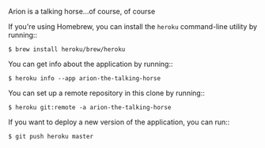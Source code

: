 Arion is a talking horse...of course, of course

If you're using Homebrew, you can install the `heroku` command-line utility
by running::

    $ brew install heroku/brew/heroku

You can get info about the application by running::

    $ heroku info --app arion-the-talking-horse

You can set up a remote repository in this clone by running::

    $ heroku git:remote -a arion-the-talking-horse

If you want to deploy a new version of the application, you can run::

    $ git push heroku master
